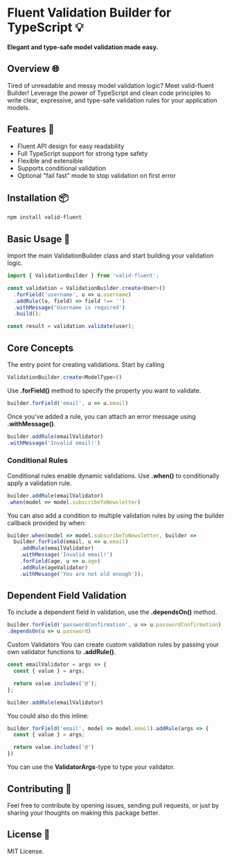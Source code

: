# Fluent Validation Builder for TypeScript 💡
**Elegant and type-safe model validation made easy.**

## Overview 🌐
Tired of unreadable and messy model validation logic? Meet valid-fluent Builder! Leverage the power of TypeScript and clean code principles to write clear, expressive, and type-safe validation rules for your application models.

## Features 🌟
- Fluent API design for easy readability
- Full TypeScript support for strong type safety
- Flexible and extensible
- Supports conditional validation
- Optional "fail fast" mode to stop validation on first error

## Installation 📦
```bash
npm install valid-fluent
```

## Basic Usage 🚀
Import the main ValidationBuilder class and start building your validation logic.
```typescript
import { ValidationBuilder } from 'valid-fluent';

const validation = ValidationBuilder.create<User>()
  .forField('username', u => u.username)
  .addRule((u, field) => field !== '')
  .withMessage('Username is required')
  .build();

const result = validation.validate(user);
```
## Core Concepts
The entry point for creating validations. Start by calling 
```typescript
ValidationBuilder.create<ModelType>()
```

Use **.forField()** method to specify the property you want to validate.

```typescript
builder.forField('email', u => u.email)
```

Once you've added a rule, you can attach an error message using **.withMessage()**.

```typescript
builder.addRule(emailValidator)
.withMessage('Invalid email!')
```

### Conditional Rules
Conditional rules enable dynamic validations. Use **.when()** to conditionally apply a validation rule.

```typescript
builder.addRule(emailValidator)
.when(model => model.subscribeToNewsletter)
```

You can also add a condition to multiple validation rules by using the builder callback provided by when:
```typescript
builder.when(model => model.subscribeToNewsletter, builder =>
  builder.forField(email, u => u.email)
    .addRule(emailValidator)
    .withMessage('Invalid email!')
    .forField(age, u => u.age)
    .addRule(ageValidator)
    .withMesasge('You are not old enough'));
```

## Dependent Field Validation
To include a dependent field in validation, use the **.dependsOn()** method.

```typescript
builder.forField('passwordConfirmation', u => u.passwordConfirmation)
.dependsOn(u => u.password)
```
Custom Validators
You can create custom validation rules by passing your own validator functions to **.addRule()**.

```typescript
const emailValidator = args => {
  const { value } = args;

  return value.includes('@');
};

builder.addRule(emailValidator)
```

You could also do this inline:

```typescript
builder.forField('email', model => model.email).addRule(args => {
  const { value } = args;

  return value.includes('@')
})
```

You can use the **ValidatorArgs**-type to type your validator.


## Contributing 🤝
Feel free to contribute by opening issues, sending pull requests, or just by sharing your thoughts on making this package better.

## License 📜
MIT License.

